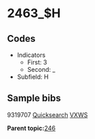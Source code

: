 # 2463\_$H

## Codes

-   Indicators
    -   First: 3
    -   Second: \_
-   Subfield: H

## Sample bibs

9319707 [Quicksearch](https://search.library.yale.edu/catalog/9319707) [VXWS](http://prodorbis.library.yale.edu:7014/vxws/GetHoldingsService?bibId=9319707)

**Parent topic:**[246](../../tags/246/246.md)

